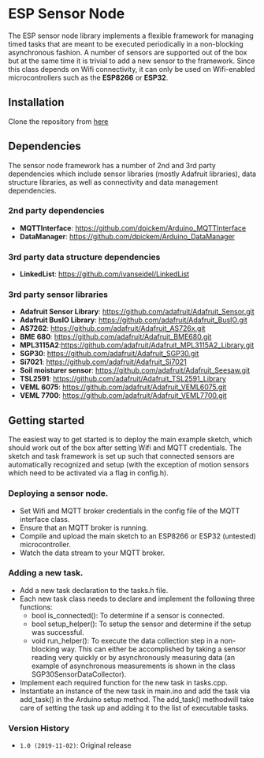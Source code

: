 # ESP Sensor Node

The ESP sensor node library implements a flexible framework for managing timed tasks that are meant to be executed periodically in a non-blocking asynchronous fashion. A number of sensors are supported out of the box but at the same time it is trivial to add a new sensor to the framework. Since this class depends on Wifi connectivity, it can only be used on Wifi-enabled microcontrollers such as the **ESP8266** or **ESP32**.

## Installation

Clone the repository from [here](https://github.com/dpickem/ESP_Sensor_Node.git)

## Dependencies

The sensor node framework has a number of 2nd and 3rd party dependencies which include sensor libraries (mostly Adafruit libraries), data structure libraries, as well as connectivity and data management dependencies. 

### 2nd party dependencies

* **MQTTInterface**: https://github.com/dpickem/Arduino_MQTTInterface
* **DataManager**: https://github.com/dpickem/Arduino_DataManager

### 3rd party data structure dependencies

* **LinkedList**: https://github.com/ivanseidel/LinkedList

### 3rd party sensor libraries

* **Adafruit Sensor Library**: https://github.com/adafruit/Adafruit_Sensor.git
* **Adafruit BusIO Library**: https://github.com/adafruit/Adafruit_BusIO.git
* **AS7262**: https://github.com/adafruit/Adafruit_AS726x.git
* **BME 680**: https://github.com/adafruit/Adafruit_BME680.git
* **MPL3115A2**:https://github.com/adafruit/Adafruit_MPL3115A2_Library.git
* **SGP30**: https://github.com/adafruit/Adafruit_SGP30.git
* **Si7021**: https://github.com/adafruit/Adafruit_Si7021
* **Soil moisturer sensor**: https://github.com/adafruit/Adafruit_Seesaw.git
* **TSL2591**: https://github.com/adafruit/Adafruit_TSL2591_Library
* **VEML 6075**: https://github.com/adafruit/Adafruit_VEML6075.git
* **VEML 7700**: https://github.com/adafruit/Adafruit_VEML7700.git

## Getting started

The easiest way to get started is to deploy the main example sketch, which should work out of the box after setting Wifi and MQTT credentials. The sketch and task framework is set up such that connected sensors are automatically recognized and setup (with the exception of motion sensors which need to be activated via a flag in config.h).

### Deploying a sensor node.

* Set Wifi and MQTT broker credentials in the config file of the MQTT interface class.
* Ensure that an MQTT broker is running.
* Compile and upload the main sketch to an ESP8266 or ESP32 (untested) microcontroller.
* Watch the data stream to your MQTT broker.

### Adding a new task.

* Add a new task declaration to the tasks.h file.
* Each new task class needs to declare and implement the following three
  functions:
  * bool is_connected(): To determine if a sensor is connected.
  * bool setup_helper(): To setup the sensor and determine if the setup was successful.
  * void run_helper(): To execute the data collection step in a non-blocking way. This can either be accomplished by taking a sensor reading very quickly or by asynchronously measuring data (an example of asynchronous measurements is shown in the class SGP30SensorDataCollector).
* Implement each required function for the new task in tasks.cpp.
* Instantiate an instance of the new task in main.ino and add the task via add_task() in the Arduino setup method. The add_task() methodwill take care of setting the task up and adding it to the list of executable tasks.

### Version History

* `1.0 (2019-11-02)`: Original release
